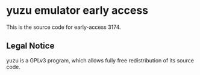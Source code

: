 yuzu emulator early access
=============

This is the source code for early-access 3174.

## Legal Notice

yuzu is a GPLv3 program, which allows fully free redistribution of its source code.